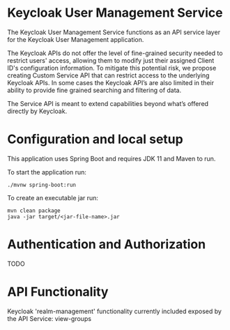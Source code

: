 # Keycloak User Management Service
The Keycloak User Management Service functions as an API service layer for the Keycloak User Management application. 

The Keycloak APIs do not offer the level of fine-grained security needed to restrict users' access, allowing them to modify just their assigned Client ID's configuration information. To mitigate this potential risk, we propose creating Custom Service API that can restrict access to the underlying Keycloak APIs.
In some cases the Keycloak API’s are also limited in their ability to provide fine grained searching and filtering of data.

The Service API is meant to extend capabilities beyond what’s offered directly by Keycloak. 

# Configuration and local setup
This application uses Spring Boot and requires JDK 11 and Maven to run.

To start the application run:
```
./mvnw spring-boot:run
```

To create an executable jar run:
```
mvn clean package
java -jar target/<jar-file-name>.jar
```

# Authentication and Authorization
TODO

# API Functionality
Keycloak 'realm-management' functionality currently included exposed by the API Service: 
view-groups
